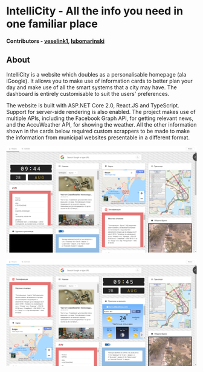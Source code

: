 # IntelliCity - All the info you need in one familiar place

#### Contributors - [veselink1](https://github.com/veselink1), [lubomarinski](https://github.com/lubomarinski)

## About
IntelliCity is a website which doubles as a personalisable homepage (ala iGoogle). It allows you to make use of information cards to better plan your day and make use of all the smart systems that a city may have. The dashboard is entirely customisable to suit the users' preferences.

The website is built with ASP.NET Core 2.0, React.JS and TypeScript. Support for server-side rendering is also enabled. The project makes use of multiple APIs, including the Facebook Graph API, for getting relevant news, and the AccuWeather API, for showing the weather. All the other information shown in the cards below required custom scrappers to be made to make the information from municipal websites presentable in a different format. 

![Preview](https://github.com/veselink1/IntelliCity/blob/master/Screenshots/Screenshot%20(157).png)

![Preview](https://github.com/veselink1/IntelliCity/blob/master/Screenshots/Screenshot%20(158).png)
